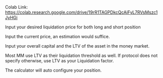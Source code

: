 Colab Link: https://colab.research.google.com/drive/19rR1TAGPDkcQcAiFyL7RVsMszc1JyHGi

Input your desired liquidation price for both long and short position

Input the current price, an estimation would suffice. 

Input your overall capital and the LTV of the asset in the money market. 

Most MM use LTV as their liquidation threshold as well. If protocol does not specify otherwise, use LTV as your Liquidation factor.

The calculator will auto configure your position. 

